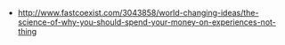 - http://www.fastcoexist.com/3043858/world-changing-ideas/the-science-of-why-you-should-spend-your-money-on-experiences-not-thing
